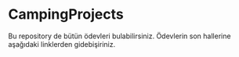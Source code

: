 # CampingProjects


 Bu repository de bütün ödevleri bulabilirsiniz. Ödevlerin son hallerine aşağıdaki linklerden gidebişiriniz.

